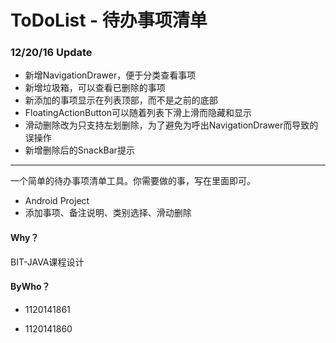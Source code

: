 # ToDoList - 待办事项清单

### 12/20/16 Update

- 新增NavigationDrawer，便于分类查看事项
- 新增垃圾箱，可以查看已删除的事项
- 新添加的事项显示在列表顶部，而不是之前的底部
- FloatingActionButton可以随着列表下滑上滑而隐藏和显示
- 滑动删除改为只支持左划删除，为了避免为呼出NavigationDrawer而导致的误操作
- 新增删除后的SnackBar提示



--------------------------------------------------------------

一个简单的待办事项清单工具。你需要做的事，写在里面即可。

- Android Project
- 添加事项、备注说明、类别选择、滑动删除




#### Why？

BIT-JAVA课程设计



#### ByWho？

- 1120141861

- 1120141860
